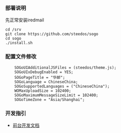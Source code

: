 ### 部署说明
先正常安装iredmail
```
cd /srv
git clone https://github.com/steedos/sogo
cd sogo
./install.sh
```

### 配置文件修改
```
    SOGoUIAdditionalJSFiles = (steedos/theme.js);
    SOGoUIxDebugEnabled = YES;
    SOGoPageTitle = "华邮";
    SOGoLanguage = ChineseChina;
    SOGoSupportedLanguages = ("ChineseChina");    
    WOMaxUploadSize = 102400;
    SOGoMaximumMessageSizeLimit = 102400;
    SOGoTimeZone = "Asia/Shanghai";
```

### 开发指引
- [前台开发文档](https://sogo.nu/files/docs/SOGoDevelopersGuide.html)
